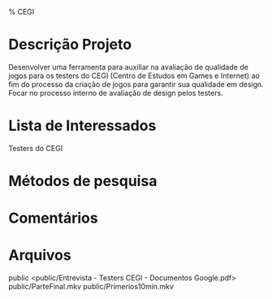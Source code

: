 % CEGI

# Descrição Projeto
Desenvolver uma ferramenta para auxiliar na avaliação de qualidade de jogos para os testers do CEGI (Centro de Estudos em Games e Internet) ao fim do processo da criação de jogos para garantir sua qualidade em design. Focar no processo interno de avaliação de design pelos testers.

# Lista de Interessados
Testers do CEGI

# Métodos de pesquisa


# Comentários



# Arquivos
public <public/Entrevista - Testers CEGI - Documentos Google.pdf>
public/ParteFinal.mkv
public/Primerios10min.mkv
